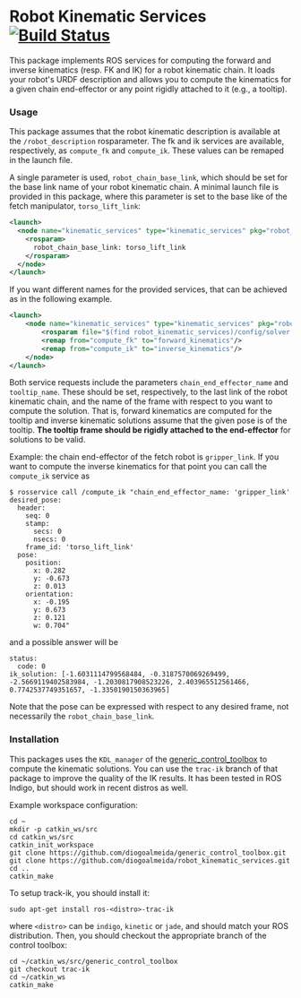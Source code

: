 Robot Kinematic Services [![Build Status](https://travis-ci.org/diogoalmeida/robot_kinematic_services.svg?branch=master)](https://travis-ci.org/diogoalmeida/robot_kinematic_services)
===
This package implements ROS services for computing the forward and inverse kinematics (resp. FK and IK) for a robot kinematic chain. It loads your robot's URDF description and allows you to compute
the kinematics for a given chain end-effector or any point rigidly attached to it (e.g., a tooltip).

### Usage
This package assumes that the robot kinematic description is available at the `/robot_description` rosparameter. The fk and ik services are available, respectively, as `compute_fk` and `compute_ik`. These values can be remaped in the launch file.

A single parameter is used, `robot_chain_base_link`, which should be set for the base link name of your robot kinematic chain. A minimal launch file is provided in this package, where this parameter is set to the base like of the fetch manipulator, `torso_lift_link`:

```xml
<launch>
  <node name="kinematic_services" type="kinematic_services" pkg="robot_kinematic_services" output="screen">
    <rosparam>
      robot_chain_base_link: torso_lift_link
    </rosparam>
  </node>
</launch>
```

If you want different names for the provided services, that can be achieved as in the following example.

```xml
<launch>
    <node name="kinematic_services" type="kinematic_services" pkg="robot_kinematic_services" output="screen" ns="my_custom_namespace">
        <rosparam file="$(find robot_kinematic_services)/config/solver.yaml" command="load"/>
        <remap from="compute_fk" to="forward_kinematics"/>
        <remap from="compute_ik" to="inverse_kinematics"/>
    </node>
</launch>
```

Both service requests include the parameters `chain_end_effector_name` and `tooltip_name`. These should be set, respectively, to the last link of the robot kinematic chain, and the name of the frame with respect to you want to compute the solution. That is, forward kinematics are computed for the tooltip and inverse kinematic solutions assume that the given pose is of the tooltip. **The tooltip frame should be rigidly attached to the end-effector** for solutions to be valid.

Example: the chain end-effector of the fetch robot is `gripper_link`. If you want to compute the inverse kinematics for that point you can call the `compute_ik` service as

```
$ rosservice call /compute_ik "chain_end_effector_name: 'gripper_link'
desired_pose:
  header:
    seq: 0
    stamp:
      secs: 0
      nsecs: 0
    frame_id: 'torso_lift_link'
  pose:
    position:
      x: 0.282
      y: -0.673
      z: 0.013
    orientation:
      x: -0.195
      y: 0.673
      z: 0.121
      w: 0.704"
```
and a possible answer will be
```
status:
  code: 0
ik_solution: [-1.6031114799568484, -0.3187570069269499, -2.5669119402583984, -1.2030817908523226, 2.403965512561466, 0.7742537749351657, -1.3350190150363965]
```

Note that the pose can be expressed with respect to any desired frame, not necessarily the `robot_chain_base_link`.

### Installation
This packages uses the `KDL_manager` of the [generic_control_toolbox](https://github.com/diogoalmeida/generic_control_toolbox) to compute the kinematic solutions. You can use the `trac-ik` branch of that package to improve the quality of the IK results. It has been tested in ROS Indigo, but should work in recent distros as well.

Example workspace configuration:
```
cd ~
mkdir -p catkin_ws/src
cd catkin_ws/src
catkin_init_workspace
git clone https://github.com/diogoalmeida/generic_control_toolbox.git
git clone https://github.com/diogoalmeida/robot_kinematic_services.git
cd ..
catkin_make
```

To setup track-ik, you should install it:
```
sudo apt-get install ros-<distro>-trac-ik
```
where `<distro>` can be `indigo`, `kinetic` or `jade`, and should match your ROS distribution. Then, you should checkout the appropriate branch of the control toolbox:

```
cd ~/catkin_ws/src/generic_control_toolbox
git checkout trac-ik
cd ~/catkin_ws
catkin_make
```
